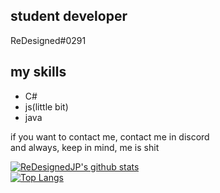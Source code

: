 ## student developer

ReDesigned#0291

## my skills
- C#
- js(little bit)
- java

if you want to contact me, contact me in discord  
and always, keep in mind, me is shit  

[![ReDesignedJP's github stats](https://github-readme-stats.vercel.app/api?username=ReDesignedJP&show_icons=true&hide_border=true&count_private=true)](https://github.com/ReDesignedJP)  
[![Top Langs](https://github-readme-stats.vercel.app/api/top-langs/?username=ReDesignedJP&layout=compact)](https://github.com/ReDesignedJP)
